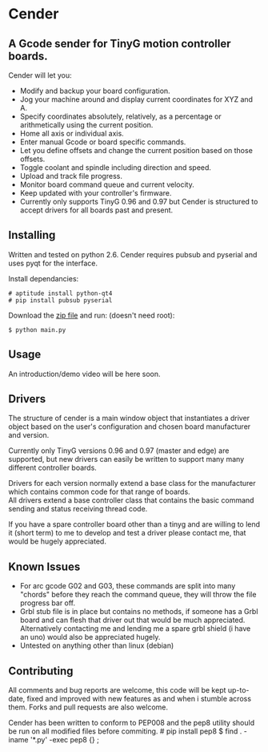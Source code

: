 Cender
======

A Gcode sender for TinyG motion controller boards.
--------------------------------------------------

Cender will let you:
* Modify and backup your board configuration.
* Jog your machine around and display current coordinates for XYZ and A.
* Specify coordinates absolutely, relatively, as a percentage or arithmetically using the current position.
* Home all axis or individual axis.
* Enter manual Gcode or board specific commands.
* Let you define offsets and change the current position based on those offsets.
* Toggle coolant and spindle including direction and speed.
* Upload and track file progress.
* Monitor board command queue and current velocity.
* Keep updated with your controller's firmware.
* Currently only supports TinyG 0.96 and 0.97 but Cender is structured to accept drivers for all boards past and present.


Installing
------------
Written and tested on python 2.6.
Cender requires pubsub and pyserial and uses pyqt for the interface.

Install dependancies:

    # aptitude install python-qt4
    # pip install pubsub pyserial

Download the [zip file](https://github.com/dougle/Cender/archive/master.zip) and run: (doesn't need root):

    $ python main.py


Usage
-----
An introduction/demo video will be here soon.


Drivers
---------
The structure of cender is a main window object that instantiates a driver object based on the user's configuration and chosen board manufacturer and version.

Currently only TinyG versions 0.96 and 0.97 (master and edge) are supported, but new drivers can easily be written to support many many different controller boards.

Drivers for each version normally extend a base class for the manufacturer which contains common code for that range of boards.  
All drivers extend a base controller class that contains the basic command sending and status receiving thread code.

If you have a spare controller board other than a tinyg and are willing to lend it (short term) to me to develop and test a driver please contact me, that would be hugely appreciated.


Known Issues
------------
* For arc gcode G02 and G03, these commands are split into many "chords" before they reach the command queue, they will throw the file progress bar off.
* Grbl stub file is in place but contains no methods, if someone has a Grbl board and can flesh that driver out that would be much appreciated. Alternatively contacting me and lending me a spare grbl shield (i have an uno) would also be appreciated hugely.
* Untested on anything other than linux (debian)


Contributing
------------
All comments and bug reports are welcome, this code will be kept up-to-date, fixed and improved with new features as and when i stumble across them. Forks and pull requests are also welcome.

Cender has been written to conform to PEP008 and the pep8 utility should be run on all modified files before commiting.
    # pip install pep8
    $ find . -iname '*.py' -exec pep8 {} \;
